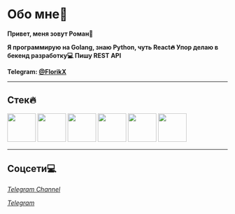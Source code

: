 # Обо мне🚀

**Привет, меня зовут Роман👋** 

**Я программирую на Golang, знаю Python, чуть React🔥 Упор делаю в бекенд разработку💻 Пишу REST API**

**Telegram: [@FlorikX](https://t.me/FlorikX)**

---
## Стек🔥

<img src="https://cdn.worldvectorlogo.com/logos/go-logo-1.svg" height="65"/>  <img src="https://images.icon-icons.com/2699/PNG/512/python_logo_icon_168886.png" height="65"/>  <img src="https://upload.wikimedia.org/wikipedia/commons/thumb/2/29/Postgresql_elephant.svg/1200px-Postgresql_elephant.svg.png" height="65"/>  <img src="https://avatars.githubusercontent.com/u/33784865?v=4" height="65"/>  <img src="https://img.icons8.com/fluent/512/docker.png" height="65"/>  <img src="https://git-scm.com/images/logos/downloads/Git-Icon-1788C.png" height="65"/>  

---

## Соцсети💻

*[Telegram Channel](https://t.me/+S0LvaenK77BjMTk6)* 

*[Telegram](https://t.me/FlorikX?text=%D0%97%D0%B4%D1%80%D0%B0%D0%B2%D1%81%D1%82%D0%B2%D1%83%D0%B9%D1%82%D0%B5.%20%D0%AF%20%D1%83%D0%B2%D0%B8%D0%B4%D0%B5%D0%BB%20%D0%B2%D0%B0%D1%88%20%D0%BF%D1%80%D0%BE%D1%84%D0%B8%D0%BB%D1%8C%20%D0%BD%D0%B0%20Github.)* 
